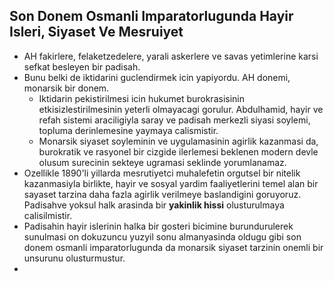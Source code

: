 ## Son Donem Osmanli Imparatorlugunda Hayir Isleri, Siyaset Ve Mesruiyet

- AH fakirlere, felaketzedelere, yarali askerlere ve savas yetimlerine karsi sefkat besleyen bir padisah.
- Bunu belki de iktidarini guclendirmek icin yapiyordu. AH donemi, monarsik bir donem.
  - Iktidarin pekistirilmesi icin hukumet burokrasisinin etkisizlestirilmesinin yeterli olmayacagi gorulur. Abdulhamid, hayir ve refah sistemi araciligiyla saray ve padisah merkezli siyasi soylemi, topluma derinlemesine yaymaya calismistir.
  - Monarsik siyaset soyleminin ve uygulamasinin agirlik kazanmasi da, burokratik ve rasyonel bir cizgide ilerlemesi beklenen modern devle olusum surecinin sekteye ugramasi seklinde yorumlanamaz.
- Ozellikle 1890'li yillarda mesrutiyetci muhalefetin orgutsel bir nitelik kazanmasiyla birlikte, hayir ve sosyal yardim faaliyetlerini temel alan bir sayaset tarzina daha fazla agirlik verilmeye baslandigini goruyoruz. Padisahve yoksul halk arasinda bir **yakinlik hissi** olusturulmaya calisilmistir.
- Padisahin hayir islerinin halka bir gosteri bicimine burundurulerek sunulmasi on dokuzuncu yuzyil sonu almanyasinda oldugu gibi son donem osmanli imparatorlugunda da monarsik siyaset tarzinin onemli bir unsurunu olusturmustur.
- 